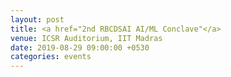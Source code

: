 ```yaml
---
layout: post
title: <a href="2nd RBCDSAI AI/ML Conclave"</a>
venue: ICSR Auditorium, IIT Madras
date: 2019-08-29 09:00:00 +0530
categories: events
---
```



<ul>
  <a href="www.latenview.com/ai-ml-conclave/>< img src="ImageDisplay.png style="width:500px;height:850px;">

</ul>


